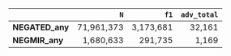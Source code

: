 |                 |        `N` |      `f1` |   `adv_total` |
|:----------------|-----------:|----------:|--------------:|
| **NEGATED_any** | 71,961,373 | 3,173,681 |        32,161 |
| **NEGMIR_any**  |  1,680,633 |   291,735 |         1,169 |
